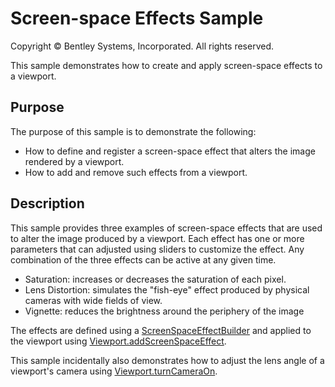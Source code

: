 # Screen-space Effects Sample

Copyright © Bentley Systems, Incorporated. All rights reserved.

This sample demonstrates how to create and apply screen-space effects to a viewport.

## Purpose

The purpose of this sample is to demonstrate the following:

* How to define and register a screen-space effect that alters the image rendered by a viewport.
* How to add and remove such effects from a viewport.

## Description

This sample provides three examples of screen-space effects that are used to alter the image produced by a viewport. Each effect has one or more parameters that can adjusted using sliders to customize the effect. Any combination of the three effects can be active at any given time.

* Saturation: increases or decreases the saturation of each pixel.
* Lens Distortion: simulates the "fish-eye" effect produced by physical cameras with wide fields of view.
* Vignette: reduces the brightness around the periphery of the image

The effects are defined using a [ScreenSpaceEffectBuilder](https://www.itwinjs.org/v2/reference/imodeljs-frontend/rendering/screenspaceeffectbuilder) and applied to the viewport using [Viewport.addScreenSpaceEffect](https://www.itwinjs.org/v2/reference/imodeljs-frontend/views/viewport/addscreenspaceeffect).

This sample incidentally also demonstrates how to adjust the lens angle of a viewport's camera using [Viewport.turnCameraOn](https://www.itwinjs.org/v2/reference/imodeljs-frontend/views/viewport/turncameraon).
